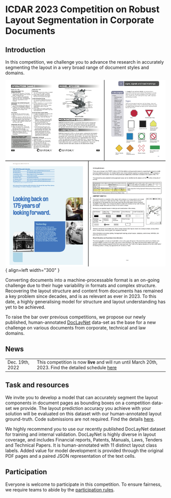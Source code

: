 # ICDAR 2023 Competition on Robust Layout Segmentation in Corporate Documents

## Introduction

In this competition, we challenge you to advance the research in accurately segmenting the layout in a very broad range of document styles and domains. 

![Complex layouts](figures/complex_pages_with_source_v2.png){ align=left width="300" }

Converting documents into a machine-processable format is an on-going challenge due to their huge variability in formats and complex structure. Recovering the layout structure and content from documents has remained a key problem since decades, and is as relevant as ever in 2023. To this date, a highly generalising model for structure and layout understanding has yet to be achieved. 


To raise the bar over previous competitions, we propose our newly published, human-annotated [DocLayNet](https://github.com/DS4SD/DocLayNet) data-set as the base for a new challenge on various documents from corporate, technical and law domains.

## News

|   |    |
| :---------- | :----------------------------------- |
| Dec. 19th, 2022      | This competition is now **live** and will run until March 20th, 2023. Find the detailed schedule [here](schedule)|

## Task and resources

We invite you to develop a model that can accurately segment the layout components in document pages as bounding boxes on a competition data-set we provide. The layout prediction accuracy you achieve with your solution will be evaluated on this dataset with our human-annotated layout ground-truth. Code submissions are not required. Find the details [here](task).

We highly recommend you to use our recently published DocLayNet dataset for training and internal validation. DocLayNet is highly diverse in layout coverage, and includes Financial reports, Patents, Manuals, Laws, Tenders and Technical Papers. It is human-annotated with 11 distinct layout class labels. Added value for model development is provided through the original PDF pages and a paired JSON representation of the text cells.

## Participation

Everyone is welcome to participate in this competition. To ensure fairness, we require teams to abide by the [participation rules](rules).


